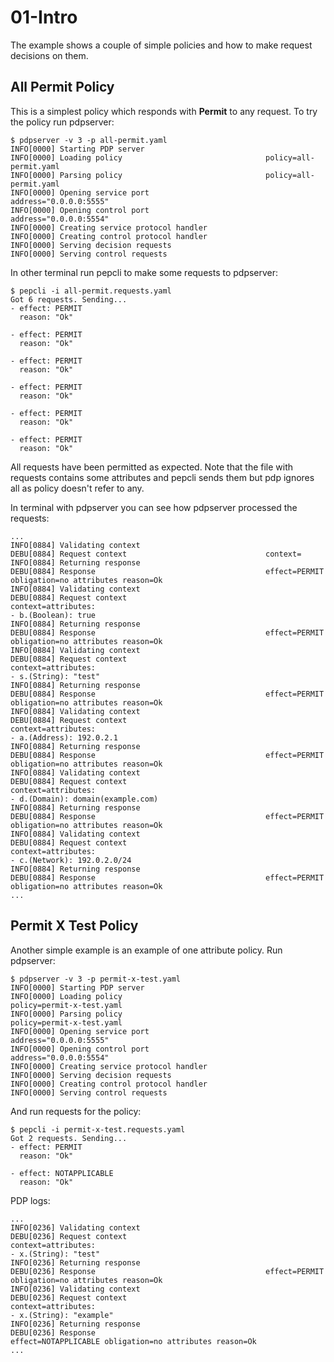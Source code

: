 # 01-Intro

The example shows a couple of simple policies and how to make request decisions on them.

## All Permit Policy

This is a simplest policy which responds with **Permit** to any request. To try the policy run pdpserver:
```
$ pdpserver -v 3 -p all-permit.yaml
INFO[0000] Starting PDP server
INFO[0000] Loading policy                                policy=all-permit.yaml
INFO[0000] Parsing policy                                policy=all-permit.yaml
INFO[0000] Opening service port                          address="0.0.0.0:5555"
INFO[0000] Opening control port                          address="0.0.0.0:5554"
INFO[0000] Creating service protocol handler
INFO[0000] Creating control protocol handler
INFO[0000] Serving decision requests
INFO[0000] Serving control requests
```

In other terminal run pepcli to make some requests to pdpserver:
```
$ pepcli -i all-permit.requests.yaml
Got 6 requests. Sending...
- effect: PERMIT
  reason: "Ok"

- effect: PERMIT
  reason: "Ok"

- effect: PERMIT
  reason: "Ok"

- effect: PERMIT
  reason: "Ok"

- effect: PERMIT
  reason: "Ok"

- effect: PERMIT
  reason: "Ok"

```

All requests have been permitted as expected. Note that the file with requests contains some attributes and pepcli sends them but pdp ignores all as policy doesn't refer to any.

In terminal with pdpserver you can see how pdpserver processed the requests:
```
...
INFO[0884] Validating context
DEBU[0884] Request context                               context=
INFO[0884] Returning response
DEBU[0884] Response                                      effect=PERMIT obligation=no attributes reason=Ok
INFO[0884] Validating context
DEBU[0884] Request context                               context=attributes:
- b.(Boolean): true
INFO[0884] Returning response
DEBU[0884] Response                                      effect=PERMIT obligation=no attributes reason=Ok
INFO[0884] Validating context
DEBU[0884] Request context                               context=attributes:
- s.(String): "test"
INFO[0884] Returning response
DEBU[0884] Response                                      effect=PERMIT obligation=no attributes reason=Ok
INFO[0884] Validating context
DEBU[0884] Request context                               context=attributes:
- a.(Address): 192.0.2.1
INFO[0884] Returning response
DEBU[0884] Response                                      effect=PERMIT obligation=no attributes reason=Ok
INFO[0884] Validating context
DEBU[0884] Request context                               context=attributes:
- d.(Domain): domain(example.com)
INFO[0884] Returning response
DEBU[0884] Response                                      effect=PERMIT obligation=no attributes reason=Ok
INFO[0884] Validating context
DEBU[0884] Request context                               context=attributes:
- c.(Network): 192.0.2.0/24
INFO[0884] Returning response
DEBU[0884] Response                                      effect=PERMIT obligation=no attributes reason=Ok
...
```

## Permit X Test Policy

Another simple example is an example of one attribute policy. Run pdpserver:
```
$ pdpserver -v 3 -p permit-x-test.yaml
INFO[0000] Starting PDP server
INFO[0000] Loading policy                                policy=permit-x-test.yaml
INFO[0000] Parsing policy                                policy=permit-x-test.yaml
INFO[0000] Opening service port                          address="0.0.0.0:5555"
INFO[0000] Opening control port                          address="0.0.0.0:5554"
INFO[0000] Creating service protocol handler
INFO[0000] Serving decision requests
INFO[0000] Creating control protocol handler
INFO[0000] Serving control requests
```

And run requests for the policy:
```
$ pepcli -i permit-x-test.requests.yaml
Got 2 requests. Sending...
- effect: PERMIT
  reason: "Ok"

- effect: NOTAPPLICABLE
  reason: "Ok"
```

PDP logs:
```
...
INFO[0236] Validating context
DEBU[0236] Request context                               context=attributes:
- x.(String): "test"
INFO[0236] Returning response
DEBU[0236] Response                                      effect=PERMIT obligation=no attributes reason=Ok
INFO[0236] Validating context
DEBU[0236] Request context                               context=attributes:
- x.(String): "example"
INFO[0236] Returning response
DEBU[0236] Response                                      effect=NOTAPPLICABLE obligation=no attributes reason=Ok
...
```
